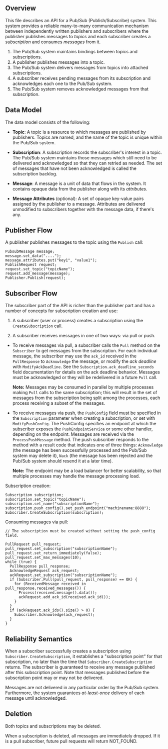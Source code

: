 ## Overview
This file describes an API for a Pub/Sub (Publish/Subscribe) system. This system
provides a reliable many-to-many communication mechanism between independently
written publishers and subscribers where the publisher publishes messages to
*topics* and each subscriber creates a *subscription* and consumes *messages*
from it.

1.  The Pub/Sub system maintains bindings between topics and subscriptions.
2.  A publisher publishes messages into a topic.
3.  The Pub/Sub system delivers messages from topics into attached
    subscriptions.
4.  A subscriber receives pending messages from its subscription and
    acknowledges each one to the Pub/Sub system.
5.  The Pub/Sub system removes acknowledged messages from that subscription.

## Data Model
The data model consists of the following:

*   **Topic**: A topic is a resource to which messages are published by
    publishers. Topics are named, and the name of the topic is unique within the
    Pub/Sub system.

*   **Subscription**: A subscription records the subscriber's interest in a
    topic. The Pub/Sub system maintains those messages which still need
    to be delivered and acknowledged so that they can retried as needed.
    The set of messages that have not been acknowledged is called the
    subscription backlog.

*   **Message**: A message is a unit of data that flows in the system. It
    contains opaque data from the publisher along with its *attributes*.

*   **Message Attributes** (optional): A set of opaque key-value pairs assigned
    by the publisher to a message. Attributes are delivered unmodified to
    subscribers together with the message data, if there's any.

## Publisher Flow
A publisher publishes messages to the topic using the `Publish` call:

```data
PubsubMessage message;
message.set_data("....");
message.attributes.put("key1", "value1");
PublishRequest request;
request.set_topic("topicName");
request.add_message(message);
Publisher.Publish(request);
```

## Subscriber Flow
The subscriber part of the API is richer than the publisher part and has a
number of concepts for subscription creation and use:

1.  A subscriber (user or process) creates a subscription using the
    `CreateSubscription` call.

2.  A subscriber receives messages in one of two ways: via pull or push.

  *   To receive messages via pull, a subscriber calls the `Pull` method on the
      `Subscriber` to get messages from the subscription. For each individual
      message, the subscriber may use the `ack_id` received in the
      `PullResponse` to `Acknowledge` the message, or modify the *ack deadline*
      with `ModifyAckDeadline`. See the `Subscription.ack_deadline_seconds`
      field documentation for details on the ack deadline behavior. Messages
      must be acknowledged or they will be redelivered in a future `Pull` call.

      **Note:** Messages may be consumed in parallel by multiple processes
      making `Pull` calls to the same subscription; this will result in the set
      of messages from the subscription being split among the processes, each
      process receiving a subset of the messages.

  *   To receive messages via push, the `PushConfig` field must be specified in
      the `Subscription` parameter when creating a subscription, or set with
      `ModifyPushConfig`. The PushConfig specifies an endpoint at which the
      subscriber exposes the `PushEndpointService` or some other handler,
      depending on the endpoint. Messages are received via the
      `ProcessPushMessage` method. The push subscriber responds to the method
      with a result code that indicates one of three things: `Acknowledge` (the
      message has been successfully processed and the Pub/Sub system may delete
      it), `Nack` (the message has been rejected and the Pub/Sub system should
      resend it at a later time).

      **Note:** The endpoint may be a load balancer for better scalability, so
      that multiple processes may handle the message processing load.

Subscription creation:

```data
Subscription subscription;
subscription.set_topic("topicName");
subscription.set_name("subscriptionName");
subscription.push_config().set_push_endpoint("machinename:8888");
Subscriber.CreateSubscription(subscription);
```

Consuming messages via pull:

```data
// The subscription must be created without setting the push_config field.

PullRequest pull_request;
pull_request.set_subscription("subscriptionName");
pull_request.set_return_immediately(false);
pull_request.set_max_messages(10);
while (true) {
  PullResponse pull_response;
  AcknowledgeRequest ack_request;
  ackRequest.set_subscription("subscriptionName");
  if (Subscriber.Pull(pull_request, pull_response) == OK) {
    for (ReceivedMessage received in pull_response.received_messages()) {
      Process(received.message().data());
      ackRequest.add_ack_id(received.ack_id());
    }
  }
  if (ackRequest.ack_ids().size() > 0) {
    Subscriber.Acknowledge(ack_request);
  }
}
```

## Reliability Semantics
When a subscriber successfully creates a subscription using
`Subscriber.CreateSubscription`, it establishes a "subscription point" for
that subscription, no later than the time that `Subscriber.CreateSubscription`
returns. The subscriber is guaranteed to receive any message published after
this subscription point. Note that messages published before the subscription
point may or may not be delivered.

Messages are not delivered in any particular order by the Pub/Sub system.
Furthermore, the system guarantees *at-least-once* delivery of each message
until acknowledged.

## Deletion
Both topics and subscriptions may be deleted.

When a subscription is deleted, all messages are immediately dropped. If it
is a pull subscriber, future pull requests will return NOT_FOUND.
